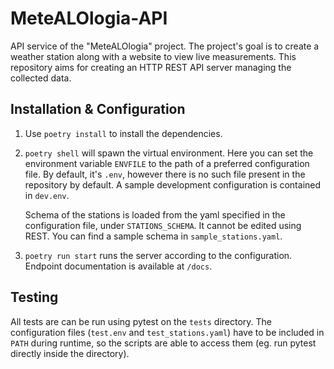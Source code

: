 # MeteALOlogia-API
API service of the "MeteALOlogia" project. The project's goal is to create a weather station along with a website to view live measurements. This repository aims for creating an HTTP REST API server managing the collected data.

## Installation & Configuration
1. Use `poetry install` to install the dependencies.
2. `poetry shell` will spawn the virtual environment. Here you can set the environment variable `ENVFILE` to the path of a preferred configuration file. By default, it's `.env`, however there is no such file present in the repository by default. A sample development configuration is contained in `dev.env`.

    Schema of the stations is loaded from the yaml specified in the configuration file, under `STATIONS_SCHEMA`. It cannot be edited using REST. You can find a sample schema in `sample_stations.yaml`.
3. `poetry run start` runs the server according to the configuration. Endpoint documentation is available at `/docs`. 

## Testing
All tests are can be run using pytest on the `tests` directory. The configuration files (`test.env` and `test_stations.yaml`) have to be included in `PATH` during runtime, so the scripts are able to access them (eg. run pytest directly inside the directory).
